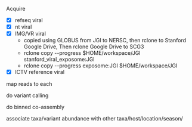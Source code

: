 Acquire
- [x] refseq viral
- [x] nt viral
- [x] IMG/VR viral
    - copied using GLOBUS from JGI to NERSC, then rclone to Stanford Google Drive, Then rclone Google Drive to SCG3
    - rclone copy --progress $HOME/workspace/JGI stanford_viral_exposome:JGI
    - rclone copy --progress exposome:JGI $HOME/workspace/JGI
- [x] ICTV reference viral

map reads to each

do variant calling

do binned co-assembly

associate taxa/variant abundance with other taxa/host/location/season/